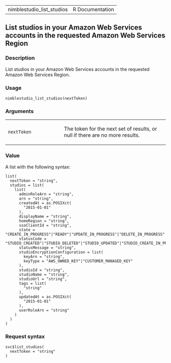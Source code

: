 <table style="width: 100%;">
<tbody>
<tr class="odd">
<td>nimblestudio_list_studios</td>
<td style="text-align: right;">R Documentation</td>
</tr>
</tbody>
</table>

## List studios in your Amazon Web Services accounts in the requested Amazon Web Services Region

### Description

List studios in your Amazon Web Services accounts in the requested
Amazon Web Services Region.

### Usage

    nimblestudio_list_studios(nextToken)

### Arguments

<table>
<colgroup>
<col style="width: 35%" />
<col style="width: 65%" />
</colgroup>
<tbody>
<tr class="odd">
<td><code
id="nimblestudio_list_studios_:_nextToken">nextToken</code></td>
<td><p>The token for the next set of results, or null if there are no
more results.</p></td>
</tr>
</tbody>
</table>

### Value

A list with the following syntax:

    list(
      nextToken = "string",
      studios = list(
        list(
          adminRoleArn = "string",
          arn = "string",
          createdAt = as.POSIXct(
            "2015-01-01"
          ),
          displayName = "string",
          homeRegion = "string",
          ssoClientId = "string",
          state = "CREATE_IN_PROGRESS"|"READY"|"UPDATE_IN_PROGRESS"|"DELETE_IN_PROGRESS"|"DELETED"|"DELETE_FAILED"|"CREATE_FAILED"|"UPDATE_FAILED",
          statusCode = "STUDIO_CREATED"|"STUDIO_DELETED"|"STUDIO_UPDATED"|"STUDIO_CREATE_IN_PROGRESS"|"STUDIO_UPDATE_IN_PROGRESS"|"STUDIO_DELETE_IN_PROGRESS"|"STUDIO_WITH_LAUNCH_PROFILES_NOT_DELETED"|"STUDIO_WITH_STUDIO_COMPONENTS_NOT_DELETED"|"STUDIO_WITH_STREAMING_IMAGES_NOT_DELETED"|"AWS_SSO_NOT_ENABLED"|"AWS_SSO_ACCESS_DENIED"|"ROLE_NOT_OWNED_BY_STUDIO_OWNER"|"ROLE_COULD_NOT_BE_ASSUMED"|"INTERNAL_ERROR"|"ENCRYPTION_KEY_NOT_FOUND"|"ENCRYPTION_KEY_ACCESS_DENIED"|"AWS_SSO_CONFIGURATION_REPAIRED"|"AWS_SSO_CONFIGURATION_REPAIR_IN_PROGRESS"|"AWS_STS_REGION_DISABLED",
          statusMessage = "string",
          studioEncryptionConfiguration = list(
            keyArn = "string",
            keyType = "AWS_OWNED_KEY"|"CUSTOMER_MANAGED_KEY"
          ),
          studioId = "string",
          studioName = "string",
          studioUrl = "string",
          tags = list(
            "string"
          ),
          updatedAt = as.POSIXct(
            "2015-01-01"
          ),
          userRoleArn = "string"
        )
      )
    )

### Request syntax

    svc$list_studios(
      nextToken = "string"
    )
